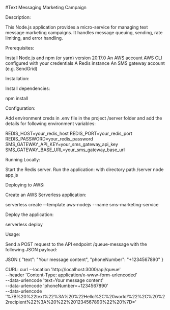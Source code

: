 #Text Messaging Marketing Campaign

Description:

This Node.js application provides a micro-service for managing text message marketing campaigns. It handles message queuing, sending, rate limiting, and error handling.

Prerequisites:

Install Node.js and npm (or yarn)  version 20.17.0 
An AWS account
AWS CLI configured with your credentials
A Redis instance
An SMS gateway account (e.g. SendGrid)

Installation:

Install dependencies:

npm install

Configuration:

Add environment creds in .env file in the project /server folder and add the details for following environment variables:

REDIS_HOST=your_redis_host
REDIS_PORT=your_redis_port
REDIS_PASSWORD=your_redis_password
SMS_GATEWAY_API_KEY=your_sms_gateway_api_key
SMS_GATEWAY_BASE_URL=your_sms_gateway_base_url

Running Locally:

Start the Redis server.
Run the application:
with directory path /server
node app.js


Deploying to AWS:

Create an AWS Serverless application:

serverless create --template aws-nodejs --name sms-marketing-service


Deploy the application:

serverless deploy

Usage:

Send a POST request to the API endpoint /queue-message with the following JSON payload:

JSON
{
    "text": "Your message content",
    "phoneNumber": "+1234567890"
}

CURL:
curl --location 'http://localhost:3000/api/queue' \
--header 'Content-Type: application/x-www-form-urlencoded' \
--data-urlencode 'text=Your message content' \
--data-urlencode 'phoneNumber=+1234567890' \
--data-urlencode '%7B%20%22text%22%3A%20%22Hello%2C%20world!%22%2C%20%22recipient%22%3A%20%22%201234567890%22%20%7D='
